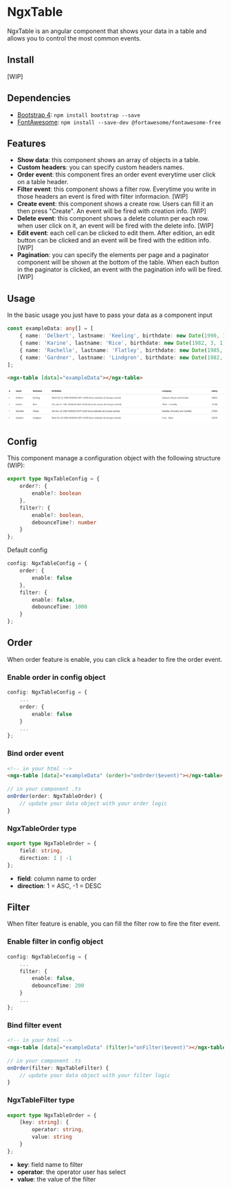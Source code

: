 # NgxTable

NgxTable is an angular component that shows your data in a table and allows you to control the most common events.

## Install

[WIP]

## Dependencies

- [Bootstrap 4](https://getbootstrap.com/): `npm install bootstrap --save`
- [FontAwesome](https://fontawesome.com/): `npm install --save-dev @fortawesome/fontawesome-free`

## Features

- **Show data**: this component shows an array of objects in a table.
- **Custom headers**: you can specify custom headers names.
- **Order event**: this component fires an order event everytime user click on a table header.
- **Filter event**: this component shows a filter row. Everytime you write in those headers an event is fired with filter informacion. [WIP]
- **Create event**: this component shows a create row. Users can fill it an then press "Create". An event will be fired with creation info. [WIP]
- **Delete event**: this component shows a delete column per each row. when user click on it, an event will be fired with the delete info. [WIP]
- **Edit event**: each cell can be clicked to edit them. After edition, an edit button can be clicked and an event will be fired with the edition info. [WIP] 
- **Pagination**: you can specify the elements per page and a paginator component will be shown at the bottom of the table. When each button in the paginator is clicked, an event with the pagination info will be fired. [WIP]

## Usage

In the basic usage you just have to pass your data as a component input

```typescript
const exampleData: any[] = [
    { name: 'Delbert', lastname: 'Keeling', birthdate: new Date(1990, 1, 21), company: 'Gislason, Braun and Kerluke', salary: 30432 },
    { name: 'Karine', lastname: 'Rice', birthdate: new Date(1982, 3, 1), company: 'Thiel - Connelly', salary: 29188 },
    { name: 'Rachelle', lastname: 'Flatley', birthdate: new Date(1985, 10, 16), company: 'Bradtke, Donnelly and Gottlieb', salary: 27026 },
    { name: 'Gardner', lastname: 'Lindgren', birthdate: new Date(1982, 9, 20), company: 'Crist - Klein', salary: 52676 }
];
```
```html
<ngx-table [data]="exampleData"></ngx-table>
```

![simple table](./doc-assets/simple-table.PNG)

## Config

This component manage a configuration object with the following structure (WIP):

```typescript
export type NgxTableConfig = {
    order?: {
        enable?: boolean 
    },
    filter?: {
        enable?: boolean,
        debounceTime?: number
    }
};
```

Default config

```typescript
config: NgxTableConfig = {
    order: {
        enable: false
    },
    filter: {
        enable: false,
        debounceTime: 1000
    }
};
```

## Order

When order feature is enable, you can click a header to fire the order event.

### Enable order in config object

```typescript
config: NgxTableConfig = {
    ...
    order: {
        enable: false
    }
    ...
};
```

### Bind order event

```html
<!-- in your html -->
<ngx-table [data]="exampleData" (order)="onOrder($event)"></ngx-table>
```

```typescript
// in your component .ts
onOrder(order: NgxTableOrder) {
    // update your data object with your order logic
}
```

### NgxTableOrder type

```typescript
export type NgxTableOrder = {
    field: string,
    direction: 1 | -1
};
```
- **field**: column name to order
- **direction**: 1 = ASC, -1 = DESC

## Filter

When filter feature is enable, you can fill the filter row to fire the fiter event.

### Enable filter in config object

```typescript
config: NgxTableConfig = {
    ...
    filter: {
        enable: false,
        debounceTime: 200
    }
    ...
};
```

### Bind filter event

```html
<!-- in your html -->
<ngx-table [data]="exampleData" (filter)="onFilter($event)"></ngx-table>
```

```typescript
// in your component .ts
onOrder(filter: NgxTableFilter) {
    // update your data object with your filter logic
}
```

### NgxTableFilter type

```typescript
export type NgxTableOrder = { 
    [key: string]: {
        operator: string,
        value: string
    }
};
```
- **key**: field name to filter
- **operator**: the operator user has select
- **value**: the value of the filter
